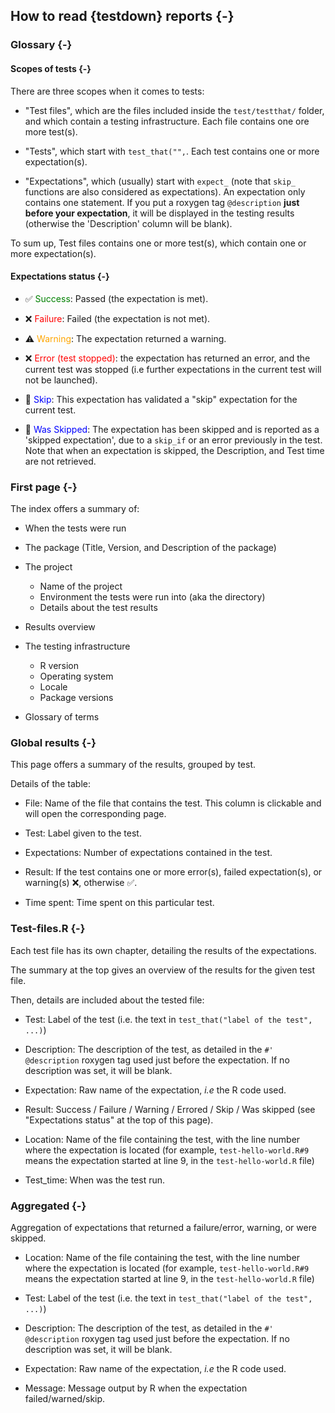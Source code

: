 ## How to read {testdown} reports {-}

### Glossary {-}

#### Scopes of tests {-}

There are three scopes when it comes to tests:

+ "Test files", which are the files included inside the `test/testthat/` folder, and which contain a testing infrastructure.
Each file contains one ore more test(s).

+ "Tests", which start with `test_that("",`.
Each test contains one or more expectation(s).

+ "Expectations", which (usually) start with `expect_` (note that `skip_` functions are also considered as expectations).
An expectation only contains one statement.
If you put a roxygen tag `@description` __just before your expectation__, it will be displayed in the testing results (otherwise the 'Description' column will be blank).

To sum up, Test files contains one or more test(s), which contain one or more expectation(s).

#### Expectations status {-}

+ &#9989; <font color='green'>Success</font>: Passed (the expectation is met).

+ &#10060; <font color='red'>Failure</font>: Failed (the expectation is not met).

+ &#9888;&#65039; <font color='orange'>Warning</font>: The expectation returned a warning.

+ &#10060; <font color='red'>Error (test stopped)</font>: the expectation has returned an error, and the current test was stopped (i.e further expectations in the current test will not be launched).

+ &#128260; <font color='blue'>Skip</font>: This expectation has validated a "skip" expectation for the current test.

+ &#128260; <font color='blue'>Was Skipped</font>: The expectation has been skipped and is reported as a 'skipped expectation', due to a `skip_if` or an error previously in the test. 
Note that when an expectation is skipped, the Description, and Test time are not retrieved.

### First page {-}

The index offers a summary of:

+ When the tests were run

+ The package (Title, Version, and Description of the package)

+ The project
  + Name of the project
  + Environment the tests were run into (aka the directory)
  + Details about the test results

+ Results overview

+ The testing infrastructure
  + R version
  + Operating system
  + Locale
  + Package versions

+ Glossary of terms


### Global results {-}

This page offers a summary of the results, grouped by test.

Details of the table:

+ File: Name of the file that contains the test. This column is clickable and will open the corresponding page.

+ Test: Label given to the test.

+ Expectations: Number of expectations contained in the test.

+ Result: If the test contains one or more error(s), failed expectation(s), or warning(s) &#10060;, otherwise &#9989;.

+ Time spent: Time spent on this particular test.

### Test-files.R {-}

Each test file has its own chapter, detailing the results of the expectations.

The summary at the top gives an overview of the results for the given test file.

Then, details are included about the tested file:

+ Test: Label of the test (i.e. the text in `test_that("label of the test", ...)`)

+ Description: The description of the test, as detailed in the `#' @description` roxygen tag used just before the expectation. If no description was set, it will be blank.

+ Expectation: Raw name of the expectation, _i.e_ the R code used.

+ Result: Success / Failure / Warning / Errored / Skip / Was skipped (see "Expectations status" at the top of this page).

+ Location: Name of the file containing the test, with the line number where the expectation is located (for example, `test-hello-world.R#9` means the expectation started at line 9, in the `test-hello-world.R` file)

+ Test_time: When was the test run.

### Aggregated {-}

Aggregation of expectations that returned a failure/error, warning, or were skipped.

+ Location: Name of the file containing the test, with the line number where the expectation is located (for example, `test-hello-world.R#9` means the expectation started at line 9, in the `test-hello-world.R` file)

+ Test: Label of the test (i.e. the text in `test_that("label of the test", ...)`)

+ Description: The description of the test, as detailed in the `#' @description` roxygen tag used just before the expectation. If no description was set, it will be blank.

+ Expectation: Raw name of the expectation, _i.e_ the R code used.


+ Message: Message output by R when the expectation failed/warned/skip.

